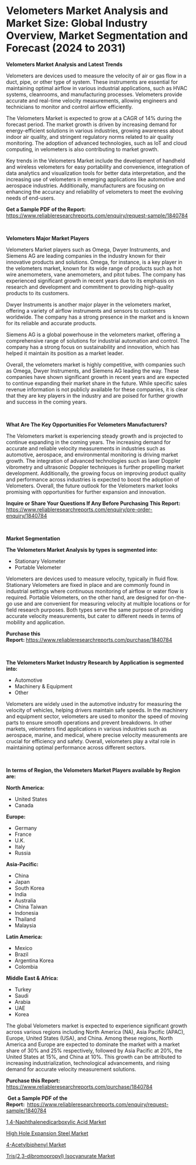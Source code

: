<p><h1>Velometers Market Analysis and Market Size: Global Industry Overview, Market Segmentation and Forecast (2024 to 2031)</h1></p><p><strong>Velometers Market Analysis and Latest Trends</strong></p>
<p><p>Velometers are devices used to measure the velocity of air or gas flow in a duct, pipe, or other type of system. These instruments are essential for maintaining optimal airflow in various industrial applications, such as HVAC systems, cleanrooms, and manufacturing processes. Velometers provide accurate and real-time velocity measurements, allowing engineers and technicians to monitor and control airflow efficiently.</p><p>The Velometers Market is expected to grow at a CAGR of 14% during the forecast period. The market growth is driven by increasing demand for energy-efficient solutions in various industries, growing awareness about indoor air quality, and stringent regulatory norms related to air quality monitoring. The adoption of advanced technologies, such as IoT and cloud computing, in velometers is also contributing to market growth.</p><p>Key trends in the Velometers Market include the development of handheld and wireless velometers for easy portability and convenience, integration of data analytics and visualization tools for better data interpretation, and the increasing use of velometers in emerging applications like automotive and aerospace industries. Additionally, manufacturers are focusing on enhancing the accuracy and reliability of velometers to meet the evolving needs of end-users.</p></p>
<p><strong>Get a Sample PDF of the Report:&nbsp;</strong> <a href="https://www.reliableresearchreports.com/enquiry/request-sample/1840784">https://www.reliableresearchreports.com/enquiry/request-sample/1840784</a></p>
<p>&nbsp;</p>
<p><strong>Velometers Major Market Players</strong></p>
<p><p>Velometers Market players such as Omega, Dwyer Instruments, and Siemens AG are leading companies in the industry known for their innovative products and solutions. Omega, for instance, is a key player in the velometers market, known for its wide range of products such as hot wire anemometers, vane anemometers, and pitot tubes. The company has experienced significant growth in recent years due to its emphasis on research and development and commitment to providing high-quality products to its customers. </p><p>Dwyer Instruments is another major player in the velometers market, offering a variety of airflow instruments and sensors to customers worldwide. The company has a strong presence in the market and is known for its reliable and accurate products.</p><p>Siemens AG is a global powerhouse in the velometers market, offering a comprehensive range of solutions for industrial automation and control. The company has a strong focus on sustainability and innovation, which has helped it maintain its position as a market leader.</p><p>Overall, the velometers market is highly competitive, with companies such as Omega, Dwyer Instruments, and Siemens AG leading the way. These companies have shown significant growth in recent years and are expected to continue expanding their market share in the future. While specific sales revenue information is not publicly available for these companies, it is clear that they are key players in the industry and are poised for further growth and success in the coming years.</p></p>
<p>&nbsp;</p>
<p><strong>What Are The Key Opportunities For Velometers Manufacturers?</strong></p>
<p><p>The Velometers market is experiencing steady growth and is projected to continue expanding in the coming years. The increasing demand for accurate and reliable velocity measurements in industries such as automotive, aerospace, and environmental monitoring is driving market growth. The integration of advanced technologies such as laser Doppler vibrometry and ultrasonic Doppler techniques is further propelling market development. Additionally, the growing focus on improving product quality and performance across industries is expected to boost the adoption of Velometers. Overall, the future outlook for the Velometers market looks promising with opportunities for further expansion and innovation.</p></p>
<p><strong>Inquire or Share Your Questions If Any Before Purchasing This Report:</strong> <a href="https://www.reliableresearchreports.com/enquiry/pre-order-enquiry/1840784">https://www.reliableresearchreports.com/enquiry/pre-order-enquiry/1840784</a></p>
<p>&nbsp;</p>
<p><strong>Market Segmentation</strong></p>
<p><strong>The Velometers Market Analysis by types is segmented into:</strong></p>
<p><ul><li>Stationary Velometer</li><li>Portable Velometer</li></ul></p>
<p><p>Velometers are devices used to measure velocity, typically in fluid flow. Stationary Velometers are fixed in place and are commonly found in industrial settings where continuous monitoring of airflow or water flow is required. Portable Velometers, on the other hand, are designed for on-the-go use and are convenient for measuring velocity at multiple locations or for field research purposes. Both types serve the same purpose of providing accurate velocity measurements, but cater to different needs in terms of mobility and application.</p></p>
<p><strong>Purchase this Report:&nbsp;</strong><a href="https://www.reliableresearchreports.com/purchase/1840784">https://www.reliableresearchreports.com/purchase/1840784</a></p>
<p>&nbsp;</p>
<p><strong>The Velometers Market Industry Research by Application is segmented into:</strong></p>
<p><ul><li>Automotive</li><li>Machinery & Equipment</li><li>Other</li></ul></p>
<p><p>Velometers are widely used in the automotive industry for measuring the velocity of vehicles, helping drivers maintain safe speeds. In the machinery and equipment sector, velometers are used to monitor the speed of moving parts to ensure smooth operations and prevent breakdowns. In other markets, velometers find applications in various industries such as aerospace, marine, and medical, where precise velocity measurements are crucial for efficiency and safety. Overall, velometers play a vital role in maintaining optimal performance across different sectors.</p></p>
<p>&nbsp;</p>
<p><strong>In terms of Region, the Velometers Market Players available by Region are:</strong></p>
<p>
    <p> <strong> North America: </strong>
        <ul>
            <li>United States</li>
            <li>Canada</li>
        </ul>
        </p> 
    <p> <strong> Europe: </strong>
        <ul>
            <li>Germany</li>
            <li>France</li>
            <li>U.K.</li>
            <li>Italy</li>
            <li>Russia</li>
        </ul>
        </p> 
    <p> <strong> Asia-Pacific: </strong>
        <ul>
            <li>China</li>
            <li>Japan</li>
            <li>South Korea</li>
            <li>India</li>
            <li>Australia</li>
            <li>China Taiwan</li>
            <li>Indonesia</li>
            <li>Thailand</li>
            <li>Malaysia</li>
        </ul>
        </p> 
    <p> <strong> Latin America: </strong>
        <ul>
            <li>Mexico</li>
            <li>Brazil</li>
            <li>Argentina Korea</li>
            <li>Colombia</li>
        </ul>
        </p> 
    <p> <strong> Middle East & Africa: </strong>
        <ul>
            <li>Turkey</li>
            <li>Saudi</li>
            <li>Arabia</li>
            <li>UAE</li>
            <li>Korea</li>
        </ul>
    </p>
    </p>
<p><p>The global Velometers market is expected to experience significant growth across various regions including North America (NA), Asia Pacific (APAC), Europe, United States (USA), and China. Among these regions, North America and Europe are expected to dominate the market with a market share of 30% and 25% respectively, followed by Asia Pacific at 20%, the United States at 15%, and China at 10%. This growth can be attributed to increasing industrialization, technological advancements, and rising demand for accurate velocity measurement solutions.</p></p>
<p><strong>Purchase this Report: </strong><a href="https://www.reliableresearchreports.com/purchase/1840784">https://www.reliableresearchreports.com/purchase/1840784</a></p>
<p>&nbsp;<strong>Get a Sample PDF of the Report:&nbsp;&nbsp;</strong><a href="https://www.reliableresearchreports.com/enquiry/request-sample/1840784">https://www.reliableresearchreports.com/enquiry/request-sample/1840784</a></p>
<p><strong></strong></p>
<p><p><a href="https://view.publitas.com/reportprime-1/14-naphthalenedicarboxylic-acid-market-provides-detailed-segmentation-of-this-market-based-on-type-application-and-region-and-forecast-for-the-period-from-2024-2031/">1,4-Naphthalenedicarboxylic Acid Market</a></p><p><a href="https://zircon-bluebell-299.notion.site/High-Hole-Expansion-Steel-Market-Research-Report-The-Key-To-Successful-Business-Strategy-Forecasted-9a64cda6ba0a40118c65f63e8551d584">High Hole Expansion Steel Market</a></p><p><a href="https://view.publitas.com/reportprime-1/4-acetylbiphenyl-market-research-report-reveals-the-latest-trends-and-opportunities-of-this-market-for-period-from-2024-2031/">4-Acetylbiphenyl Market</a></p><p><a href="https://view.publitas.com/reportprime-1/tris-23-dibromopropyl-isocyanurate-market-size-growth-outlook-from-2024-to-2031-projecting-at-markets-trends-analysis-by-application-regional-outlook-and-revenue/">Tris(2,3-dibromopropyl) Isocyanurate Market</a></p></p>